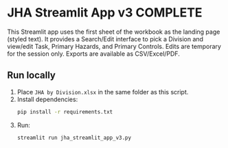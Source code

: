 
# JHA Streamlit App v3 COMPLETE

This Streamlit app uses the first sheet of the workbook as the landing page (styled text).
It provides a Search/Edit interface to pick a Division and view/edit Task, Primary Hazards, and Primary Controls.
Edits are temporary for the session only. Exports are available as CSV/Excel/PDF.

## Run locally
1. Place `JHA by Division.xlsx` in the same folder as this script.
2. Install dependencies:
   ```bash
   pip install -r requirements.txt
   ```
3. Run:
   ```bash
   streamlit run jha_streamlit_app_v3.py
   ```
